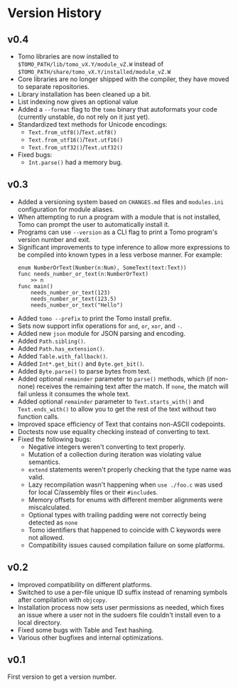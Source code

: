 # Version History

## v0.4
- Tomo libraries are now installed to `$TOMO_PATH/lib/tomo_vX.Y/module_vZ.W`
  instead of `$TOMO_PATH/share/tomo_vX.Y/installed/module_vZ.W`
- Core libraries are no longer shipped with the compiler, they have moved to
  separate repositories.
- Library installation has been cleaned up a bit.
- List indexing now gives an optional value
- Added a `--format` flag to the `tomo` binary that autoformats your code
  (currently unstable, do not rely on it just yet).
- Standardized text methods for Unicode encodings:
  - `Text.from_utf8()`/`Text.utf8()`
  - `Text.from_utf16()`/`Text.utf16()`
  - `Text.from_utf32()`/`Text.utf32()`
- Fixed bugs:
  - `Int.parse()` had a memory bug.

## v0.3

- Added a versioning system based on `CHANGES.md` files and `modules.ini`
  configuration for module aliases.
- When attempting to run a program with a module that is not installed, Tomo
  can prompt the user to automatically install it.
- Programs can use `--version` as a CLI flag to print a Tomo program's version
  number and exit.
- Significant improvements to type inference to allow more expressions to be
  compiled into known types in a less verbose manner. For example:
  ```tomo
  enum NumberOrText(Number(n:Num), SomeText(text:Text))
  func needs_number_or_text(n:NumberOrText)
      >> n
  func main()
      needs_number_or_text(123)
      needs_number_or_text(123.5)
      needs_number_or_text("Hello")
  ```
- Added `tomo --prefix` to print the Tomo install prefix.
- Sets now support infix operations for `and`, `or`, `xor`, and `-`.
- Added new `json` module for JSON parsing and encoding.
- Added `Path.sibling()`.
- Added `Path.has_extension()`.
- Added `Table.with_fallback()`.
- Added `Int*.get_bit()` and `Byte.get_bit()`.
- Added `Byte.parse()` to parse bytes from text.
- Added optional `remainder` parameter to `parse()` methods, which (if
  non-none) receives the remaining text after the match. If `none`, the match
  will fail unless it consumes the whole text.
- Added optional `remainder` parameter to `Text.starts_with()` and
  `Text.ends_with()` to allow you to get the rest of the text without two
  function calls.
- Improved space efficiency of Text that contains non-ASCII codepoints.
- Doctests now use equality checking instead of converting to text.
- Fixed the following bugs:
  - Negative integers weren't converting to text properly.
  - Mutation of a collection during iteration was violating value semantics.
  - `extend` statements weren't properly checking that the type name was valid.
  - Lazy recompilation wasn't happening when `use ./foo.c` was used for local
    C/assembly files or their `#include`s.
  - Memory offsets for enums with different member alignments were miscalculated.
  - Optional types with trailing padding were not correctly being detected as `none`
  - Tomo identifiers that happened to coincide with C keywords were not allowed.
  - Compatibility issues caused compilation failure on some platforms.

## v0.2

- Improved compatibility on different platforms.
- Switched to use a per-file unique ID suffix instead of renaming symbols after
  compilation with `objcopy`.
- Installation process now sets user permissions as needed, which fixes an
  issue where a user not in the sudoers file couldn't install even to a local
  directory.
- Fixed some bugs with Table and Text hashing.
- Various other bugfixes and internal optimizations.

## v0.1

First version to get a version number.
